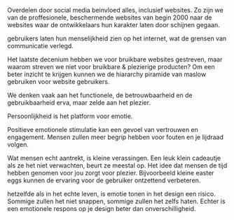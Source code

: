 Overdelen door social media beinvloed alles, inclusief websites. Zo zijn we van de proffesionele, beschermende websites van begin 2000 naar de websites waar de ontwikkelaars hun karakter laten door schijnen gegaan.

gebruikers laten hun menselijkheid zien op het internet, wat de grensen van communicatie verlegd.

Het laatste decenium hebben we voor bruikbare websites gestreven, maar waarom streven we niet voor bruikbare & plezierige producten? Om een beter inzicht te krijgen kunnen we de hiararchy piramide van maslow gebruiken voor website gebruikers.

We denken vaak aan het functionele, de betrouwbaarheid en de gebruikbaarheid erva, maar zelde aan het plezier.

Persoonlijkheid is het platform voor emotie.

Positieve emotionele stimulatie kan een gevoel van vertrouwen en engagement. Mensen zullen meer begrip hebben voor fouten en je lijdraad volgen.

Wat mensen echt aantrekt, is kleine verassingen. Een leuk klein cadeautje als ze het niet verwachten, beurt ze meestal op. Het idee dat mensen de tijd hebben genomen voor jou zorgt voor plezier. Bijvoorbeeld kleine easter eggs kunnen de ervaring voor de gebruiker ontzettend verbeteren.

hetzelfde als in het echte leven, is emotie tonen in het design een risico. Sommige zullen het niet snappen, sommige zullen het zelfs haten. Echter is een emotionele respons op je design beter dan onverschilligheid. 